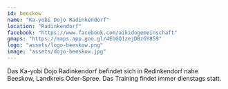```yaml
---
id: beeskow
name: "Ka-yobi Dojo Radinkendorf"
location: "Radinkendorf"
facebook: "https://www.facebook.com/aikidogemeinschaft"
gmaps: "https://maps.app.goo.gl/4EbGQ1zejDBzGY859"
logo: "assets/logo-beeskow.png"
image: "assets/dojo-beeskow.jpg"
---
```

Das Ka-yobi Dojo Radinkendorf befindet sich in Redinkendorf nahe Beeskow, Landkreis Oder-Spree. Das Training findet immer dienstags statt.
